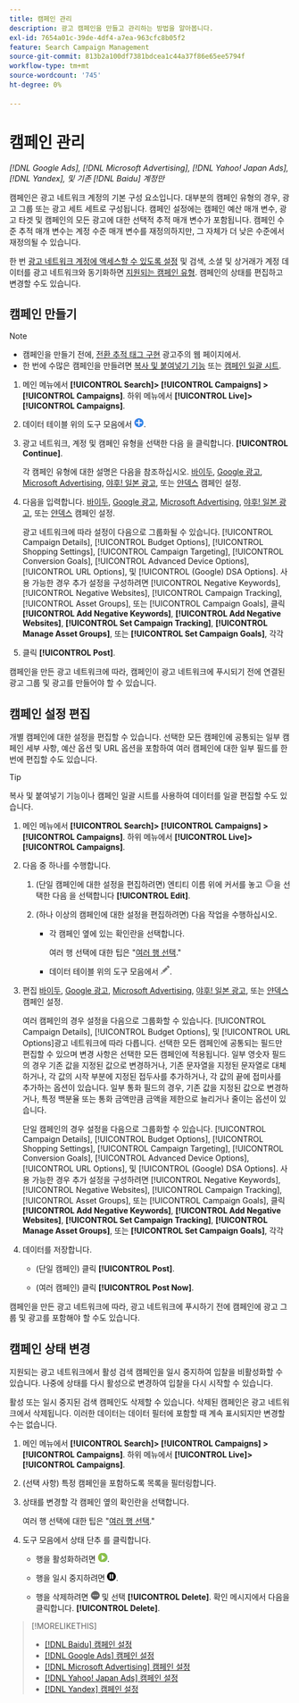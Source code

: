```yaml
---
title: 캠페인 관리
description: 광고 캠페인을 만들고 관리하는 방법을 알아봅니다.
exl-id: 7654a01c-39de-4df4-a7ea-963cfc8b05f2
feature: Search Campaign Management
source-git-commit: 813b2a100df7381bdcea1c44a37f86e65ee5794f
workflow-type: tm+mt
source-wordcount: '745'
ht-degree: 0%

---
```


# 캠페인 관리

*[!DNL Google Ads], [!DNL Microsoft Advertising], [!DNL Yahoo! Japan Ads], [!DNL Yandex], 및 기존 [!DNL Baidu] 계정만*

캠페인은 광고 네트워크 계정의 기본 구성 요소입니다. 대부분의 캠페인 유형의 경우, 광고 그룹 또는 광고 세트 세트로 구성됩니다. 캠페인 설정에는 캠페인 예산 매개 변수, 광고 타겟 및 캠페인의 모든 광고에 대한 선택적 추적 매개 변수가 포함됩니다. 캠페인 수준 추적 매개 변수는 계정 수준 매개 변수를 재정의하지만, 그 자체가 더 낮은 수준에서 재정의될 수 있습니다.

한 번 [광고 네트워크 계정에 액세스할 수 있도록 설정](/help/search-social-commerce/campaign-management/accounts/ad-network-account-manage.md) 및 검색, 소셜 및 상거래가 계정 데이터를 광고 네트워크와 동기화하면 [지원되는 캠페인 유형](/help/search-social-commerce/introduction/supported-inventory.md). 캠페인의 상태를 편집하고 변경할 수도 있습니다.

## 캠페인 만들기

>[!NOTE]
>
>* 캠페인을 만들기 전에, [전환 추적 태그 구현](/help/search-social-commerce/tracking/conversion-tracking-about.md) 광고주의 웹 페이지에서.
>* 한 번에 수많은 캠페인을 만들려면 [복사 및 붙여넣기 기능](/help/search-social-commerce/campaign-management/campaigns/copy-paste.md) 또는 [캠페인 일괄 시트](/help/search-social-commerce/campaign-management/bulksheets/bulksheet-about.md).

1. 메인 메뉴에서 **[!UICONTROL Search]> [!UICONTROL Campaigns] >[!UICONTROL Campaigns]**. 하위 메뉴에서 **[!UICONTROL Live]>[!UICONTROL Campaigns]**.

1. 데이터 테이블 위의 도구 모음에서 ![만들기](/help/search-social-commerce/assets/add.png "만들기").

1. 광고 네트워크, 계정 및 캠페인 유형을 선택한 다음 을 클릭합니다. **[!UICONTROL Continue]**.

   각 캠페인 유형에 대한 설명은 다음을 참조하십시오. [바이두](/help/search-social-commerce/campaign-management/campaigns/campaign-settings-baidu.md), [Google 광고](/help/search-social-commerce/campaign-management/campaigns/campaign-settings-google.md), [Microsoft Advertising](/help/search-social-commerce/campaign-management/campaigns/campaign-settings-microsoft.md), [야후! 일본 광고](/help/search-social-commerce/campaign-management/campaigns/campaign-settings-yahoo-japan.md), 또는 [얀덱스](/help/search-social-commerce/campaign-management/campaigns/campaign-settings-yandex.md) 캠페인 설정.

1. 다음을 입력합니다. [바이두](/help/search-social-commerce/campaign-management/campaigns/campaign-settings-baidu.md), [Google 광고](/help/search-social-commerce/campaign-management/campaigns/campaign-settings-google.md), [Microsoft Advertising](/help/search-social-commerce/campaign-management/campaigns/campaign-settings-microsoft.md), [야후! 일본 광고](/help/search-social-commerce/campaign-management/campaigns/campaign-settings-yahoo-japan.md), 또는 [얀덱스](/help/search-social-commerce/campaign-management/campaigns/campaign-settings-yandex.md) 캠페인 설정.

   광고 네트워크에 따라 설정이 다음으로 그룹화될 수 있습니다. [!UICONTROL Campaign Details], [!UICONTROL Budget Options], [!UICONTROL Shopping Settings], [!UICONTROL Campaign Targeting], [!UICONTROL Conversion Goals], [!UICONTROL Advanced Device Options], [!UICONTROL URL Options], 및 [!UICONTROL (Google) DSA Options]. 사용 가능한 경우 추가 설정을 구성하려면 [!UICONTROL Negative Keywords], [!UICONTROL Negative Websites], [!UICONTROL Campaign Tracking], [!UICONTROL Asset Groups], 또는 [!UICONTROL Campaign Goals], 클릭 **[!UICONTROL Add Negative Keywords]**, **[!UICONTROL Add Negative Websites]**, **[!UICONTROL Set Campaign Tracking]**, **[!UICONTROL Manage Asset Groups]**, 또는 **[!UICONTROL Set Campaign Goals]**, 각각

1. 클릭 **[!UICONTROL Post]**.

캠페인을 만든 광고 네트워크에 따라, 캠페인이 광고 네트워크에 푸시되기 전에 연결된 광고 그룹 및 광고를 만들어야 할 수 있습니다.

## 캠페인 설정 편집

개별 캠페인에 대한 설정을 편집할 수 있습니다. 선택한 모든 캠페인에 공통되는 일부 캠페인 세부 사항, 예산 옵션 및 URL 옵션을 포함하여 여러 캠페인에 대한 일부 필드를 한 번에 편집할 수도 있습니다.

>[!TIP]
>
>복사 및 붙여넣기 기능이나 캠페인 일괄 시트를 사용하여 데이터를 일괄 편집할 수도 있습니다.

1. 메인 메뉴에서 **[!UICONTROL Search]> [!UICONTROL Campaigns] >[!UICONTROL Campaigns]**. 하위 메뉴에서 **[!UICONTROL Live]>[!UICONTROL Campaigns]**.

1. 다음 중 하나를 수행합니다.

   1. (단일 캠페인에 대한 설정을 편집하려면) 엔티티 이름 위에 커서를 놓고 ![메뉴 아이콘](/help/search-social-commerce/assets/arrow-dropdown-menu.png "메뉴 아이콘")을 선택한 다음 을 선택합니다 **[!UICONTROL Edit]**.

   1. (하나 이상의 캠페인에 대한 설정을 편집하려면) 다음 작업을 수행하십시오.

      * 각 캠페인 옆에 있는 확인란을 선택합니다.

        여러 행 선택에 대한 팁은 &quot;[여러 행 선택](/help/search-social-commerce/common-tasks/navigation-editing-selection/multiple-rows-select.md).&quot;

      * 데이터 테이블 위의 도구 모음에서 ![편집](/help/search-social-commerce/assets/edit.png "편집").

1. 편집 [바이두](/help/search-social-commerce/campaign-management/campaigns/campaign-settings-baidu.md), [Google 광고](/help/search-social-commerce/campaign-management/campaigns/campaign-settings-google.md), [Microsoft Advertising](/help/search-social-commerce/campaign-management/campaigns/campaign-settings-microsoft.md), [야후! 일본 광고](/help/search-social-commerce/campaign-management/campaigns/campaign-settings-yahoo-japan.md), 또는 [얀덱스](/help/search-social-commerce/campaign-management/campaigns/campaign-settings-yandex.md) 캠페인 설정.

   여러 캠페인의 경우 설정을 다음으로 그룹화할 수 있습니다. [!UICONTROL Campaign Details], [!UICONTROL Budget Options], 및 [!UICONTROL URL Options]광고 네트워크에 따라 다릅니다. 선택한 모든 캠페인에 공통되는 필드만 편집할 수 있으며 변경 사항은 선택한 모든 캠페인에 적용됩니다. 일부 영숫자 필드의 경우 기존 값을 지정된 값으로 변경하거나, 기존 문자열을 지정된 문자열로 대체하거나, 각 값의 시작 부분에 지정된 접두사를 추가하거나, 각 값의 끝에 접미사를 추가하는 옵션이 있습니다. 일부 통화 필드의 경우, 기존 값을 지정된 값으로 변경하거나, 특정 백분율 또는 통화 금액만큼 금액을 제한으로 늘리거나 줄이는 옵션이 있습니다.

   단일 캠페인의 경우 설정을 다음으로 그룹화할 수 있습니다. [!UICONTROL Campaign Details], [!UICONTROL Budget Options], [!UICONTROL Shopping Settings], [!UICONTROL Campaign Targeting], [!UICONTROL Conversion Goals], [!UICONTROL Advanced Device Options], [!UICONTROL URL Options], 및 [!UICONTROL (Google) DSA Options]. 사용 가능한 경우 추가 설정을 구성하려면 [!UICONTROL Negative Keywords], [!UICONTROL Negative Websites], [!UICONTROL Campaign Tracking], [!UICONTROL Asset Groups], 또는 [!UICONTROL Campaign Goals], 클릭 **[!UICONTROL Add Negative Keywords]**, **[!UICONTROL Add Negative Websites]**, **[!UICONTROL Set Campaign Tracking]**, **[!UICONTROL Manage Asset Groups]**, 또는 **[!UICONTROL Set Campaign Goals]**, 각각

1. 데이터를 저장합니다.

   * (단일 캠페인) 클릭 **[!UICONTROL Post]**.

   * (여러 캠페인) 클릭 **[!UICONTROL Post Now]**.

캠페인을 만든 광고 네트워크에 따라, 광고 네트워크에 푸시하기 전에 캠페인에 광고 그룹 및 광고를 포함해야 할 수도 있습니다.

## 캠페인 상태 변경

지원되는 광고 네트워크에서 활성 검색 캠페인을 일시 중지하여 입찰을 비활성화할 수 있습니다. 나중에 상태를 다시 활성으로 변경하여 입찰을 다시 시작할 수 있습니다.

활성 또는 일시 중지된 검색 캠페인도 삭제할 수 있습니다. 삭제된 캠페인은 광고 네트워크에서 삭제됩니다. 이러한 데이터는 데이터 필터에 포함할 때 계속 표시되지만 변경할 수는 없습니다.

1. 메인 메뉴에서 **[!UICONTROL Search]> [!UICONTROL Campaigns] >[!UICONTROL Campaigns]**. 하위 메뉴에서 **[!UICONTROL Live]>[!UICONTROL Campaigns]**.

1. (선택 사항) 특정 캠페인을 포함하도록 목록을 필터링합니다.

1. 상태를 변경할 각 캠페인 옆의 확인란을 선택합니다.

   여러 행 선택에 대한 팁은 &quot;[여러 행 선택](/help/search-social-commerce/common-tasks/navigation-editing-selection/multiple-rows-select.md).&quot;

1. 도구 모음에서 상태 단추 를 클릭합니다.

   * 행을 활성화하려면 ![활성화](/help/search-social-commerce/assets/activate.png "활성화").

   * 행을 일시 중지하려면 ![일시 중지](/help/search-social-commerce/assets/pause.png "일시 중지").

   * 행을 삭제하려면 ![자세히](/help/search-social-commerce/assets/more.png "자세히") 및 선택 **[!UICONTROL Delete]**. 확인 메시지에서 다음을 클릭합니다. **[!UICONTROL Delete]**.

>[!MORELIKETHIS]
>
>* [[!DNL Baidu] 캠페인 설정](/help/search-social-commerce/campaign-management/campaigns/campaign-settings-baidu.md)
>* [[!DNL Google Ads] 캠페인 설정](/help/search-social-commerce/campaign-management/campaigns/campaign-settings-google.md)
>* [[!DNL Microsoft Advertising] 캠페인 설정](/help/search-social-commerce/campaign-management/campaigns/campaign-settings-microsoft.md)
>* [[!DNL Yahoo! Japan Ads] 캠페인 설정](/help/search-social-commerce/campaign-management/campaigns/campaign-settings-yahoo-japan.md)
>* [[!DNL Yandex] 캠페인 설정](/help/search-social-commerce/campaign-management/campaigns/campaign-settings-yandex.md)
